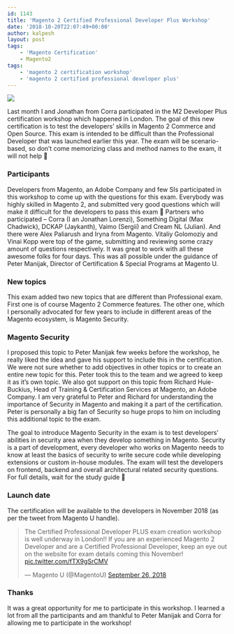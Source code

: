 ```yaml
---
id: 1143
title: 'Magento 2 Certified Professional Developer Plus Workshop'
date: '2018-10-20T22:07:49+00:00'
author: kalpesh
layout: post
tags:
    - 'Magento Certification'
    - Magento2
tags:
    - 'magento 2 certification workshop'
    - 'magento 2 certified professional developer plus'
---
```


[![](http://ka.lpe.sh/uploads/2018/10/magentoUteam-300x200.jpg)](http://ka.lpe.sh/uploads/2018/10/magentoUteam.jpg)

Last month I and Jonathan from Corra participated in the M2 Developer Plus certification workshop which happened in London. The goal of this new certification is to test the developers’ skills in Magento 2 Commerce and Open Source. This exam is intended to be difficult than the Professional Developer that was launched earlier this year. The exam will be scenario-based, so don’t come memorizing class and method names to the exam, it will not help 🙂

### Participants

Developers from Magento, an Adobe Company and few SIs participated in this workshop to come up with the questions for this exam. Everybody was highly skilled in Magento 2, and submitted very good questions which will make it difficult for the developers to pass this exam 🙂 Partners who participated – Corra (I an Jonathan Lorenzi), Something Digital (Max Chadwick), DCKAP (Jaykanth), Vaimo (Sergii) and Cream NL (Julian).<span class="Apple-converted-space"> </span>And there were Alex Paliarush and Iryna from Magento. Vitaliy Golomoziy and Vinai Kopp were top of the game, submitting and reviewing some crazy amount of questions respectively. It was great to work with all these awesome folks for four days. This was all possible under the guidance of Peter Manijak, Director of Certification &amp; Special Programs at Magento U.

### New topics

This exam added two new topics that are different than Professional exam. First one is of course Magento 2 Commerce features. The other one, which I personally advocated for few years to include in different areas of the Magento ecosystem, is Magento Security.

### Magento Security

I proposed this topic to Peter Manijak few weeks before the workshop, he really liked the idea and gave his support to include this in the certification. We were not sure whether to add objectives in other topics or to create an entire new topic for this. Peter took this to the team and we agreed to keep it as it’s own topic. We also got support on this topic from Richard Huie-Buckius, Head of Training &amp; Certification Services at Magento, an Adobe Company. I am very grateful to Peter and Richard for understanding the importance of Security in Magento and making it a part of the certification. Peter is personally a big fan of Security so huge props to him on including this additional topic to the exam.

The goal to introduce Magento Security in the exam is to test developers’ abilities in security area when they develop something in Magento. Security is a part of development, every developer who works on Magento needs to know at least the basics of security to write secure code while developing extensions or custom in-house modules. The exam will test the developers on frontend, backend and overall architectural related security questions. For full details, wait for the study guide 🙂

### Launch date

The certification will be available to the developers in November 2018 (as per the tweet from Magento U handle).

> The Certified Professional Developer PLUS exam creation workshop is well underway in London!! If you are an experienced Magento 2 Developer and are a Certified Professional Developer, keep an eye out on the website for exam details coming this November! [pic.twitter.com/fTX9gSrCMV](https://t.co/fTX9gSrCMV)
> 
> — Magento U (@MagentoU) [September 26, 2018](https://twitter.com/MagentoU/status/1044980399368212482?ref_src=twsrc%5Etfw)

<script async="" charset="utf-8" src="https://platform.twitter.com/widgets.js"></script>

### Thanks

It was a great opportunity for me to participate in this workshop. I learned a lot from all the participants and am thankful to Peter Manijak and Corra for allowing me to participate in the workshop!